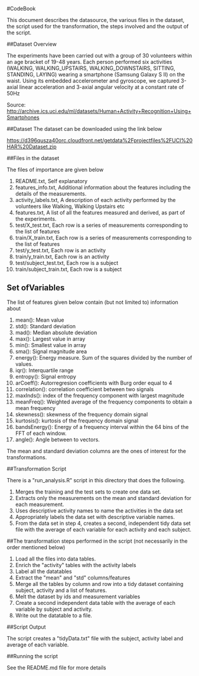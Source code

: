 #CodeBook

This document describes the datasource, the various files in the dataset, the script used for the transformation, the steps involved and the output of the script.

##Dataset Overview

The experiments have been carried out with a group of 30 volunteers within an age bracket of 19-48 years. 
Each person performed six activities (WALKING, WALKING_UPSTAIRS, WALKING_DOWNSTAIRS, SITTING, STANDING, LAYING) wearing a smartphone (Samsung Galaxy S II) on the waist.
Using its embedded accelerometer and gyroscope, we captured 3-axial linear acceleration and 3-axial angular velocity at a constant rate of 50Hz

Source: http://archive.ics.uci.edu/ml/datasets/Human+Activity+Recognition+Using+Smartphones


##Dataset
The dataset can be downloaded using the link below

https://d396qusza40orc.cloudfront.net/getdata%2Fprojectfiles%2FUCI%20HAR%20Dataset.zip


##Files in the dataset

The files of importance are given below

1. README.txt, Self explanatory 
2. features_info.txt, Additional information about the features including the details of the measurements.
2. activity_labels.txt, A description of each activity performed by the volunteers like Walking, Walking Upstairs etc
3. features.txt, A list of all the features measured and derived, as part of the experiments.
4. test/X_test.txt, Each row is a series of measurements corresponding to the list of features
5. train/X_train.txt, Each row is a series of measurements corresponding to the list of features
6. test/y_test.txt, Each row is an activity
7. train/y_train.txt, Each row is an activity
8. test/subject_test.txt, Each row is a subject
9. train/subject_train.txt, Each row is a subject

## Set ofVariables

The list of features given below contain (but not limited to) information about 

1. mean(): Mean value
2. std(): Standard deviation
3. mad(): Median absolute deviation 
4. max(): Largest value in array
5. min(): Smallest value in array
6. sma(): Signal magnitude area
7. energy(): Energy measure. Sum of the squares divided by the number of values. 
8. iqr(): Interquartile range 
9. entropy(): Signal entropy
10. arCoeff(): Autorregresion coefficients with Burg order equal to 4
11. correlation(): correlation coefficient between two signals
12. maxInds(): index of the frequency component with largest magnitude
13. meanFreq(): Weighted average of the frequency components to obtain a mean frequency
14. skewness(): skewness of the frequency domain signal 
15. kurtosis(): kurtosis of the frequency domain signal 
16. bandsEnergy(): Energy of a frequency interval within the 64 bins of the FFT of each window.
17. angle(): Angle between to vectors.

The mean and standard deviation columns are the ones of interest for the transformations.

##Transformation Script

There is a "run_analysis.R" script in this directory that does the following.

1. Merges the training and the test sets to create one data set.
2. Extracts only the measurements on the mean and standard deviation for each measurement.
3. Uses descriptive activity names to name the activities in the data set
4. Appropriately labels the data set with descriptive variable names.
5. From the data set in step 4, creates a second, independent tidy data set file with the average of each variable for each activity and each subject.

##The transformation steps performed in the script (not necessarily in the order mentioned below)

1. Load all the files into data tables.
2. Enrich the "activity" tables with the activity labels
3. Label all the datatables 
4. Extract the "mean" and "std" columns/features
5. Merge all the tables by column and row into a tidy dataset containing subject, activity and a list of features.
6. Melt the dataset by ids and measurement variables
7. Create a second independent data table with the average of each variable by subject and activity.
8. Write out the datatable to a file.  

##Script Output

The script creates a "tidyData.txt" file with the subject, activity label and average of each variable.

##Running the script

See the README.md file for more details
